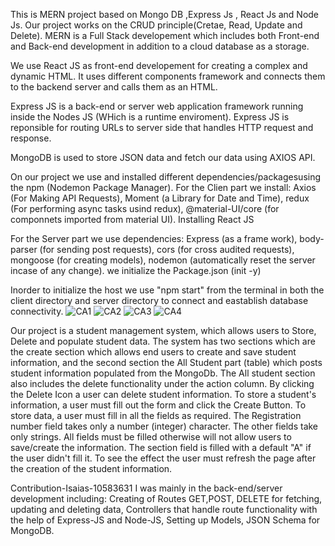 This is MERN project based on Mongo DB ,Express Js , React Js and Node Js.
Our project works on the CRUD principle(Cretae, Read, Update and Delete).
MERN is a Full Stack developement which includes both Front-end and Back-end development in addition to a cloud database as a storage.

We use React JS as front-end developement for creating a complex and dynamic HTML.
It uses different components framework and connects them to the backend server and calls them as an HTML.

Express JS is a back-end or server web application framework running inside the Nodes JS (WHich is a runtime enviroment). Express JS is reponsible for routing URLs 
to server side that handles HTTP request and response.

MongoDB is used to store JSON data  and fetch our data using AXIOS API. 

On our project we use and installed different dependencies/packagesusing the npm (Nodemon Package Manager).
For the Clien part we install:
Axios (For Making API Requests), Moment (a Library for Date and Time), redux (For performing async tasks usind redux), @material-UI/core (for componnets imported from material UI).
Installing React JS

For the Server part we use dependencies:
Express (as a frame work), body-parser (for sending post requests), cors (for cross audited requests), mongoose (for creating models), nodemon (automatically reset the server incase of any change).
we initialize the Package.json (init -y)

Inorder to initialize the host we use "npm start" from the terminal in both the client directory and server directory to connect and eastablish database connectivity.
![CA1](https://user-images.githubusercontent.com/116893742/208264841-19d88c19-d6ed-458b-a025-004a56ecec00.JPG)
![CA2](https://user-images.githubusercontent.com/116893742/208264850-bf06da56-d2a4-47bf-978f-454f4d26c7eb.JPG)
![CA3](https://user-images.githubusercontent.com/116893742/208264856-a40d2f5c-d373-457c-9625-ad2b86cf5055.JPG)
![CA4](https://user-images.githubusercontent.com/116893742/208264865-8a9fd5b2-b500-4a3e-b213-27fd4de0b95c.JPG)

Our project is a student management system, which allows users to Store, Delete and populate student data. The system has two sections which are the create section which allows end users to create and save student information, and the second section the All Student part (table) which posts student information populated from the MongoDb. The All student section also includes the delete functionality under the action column. By clicking the Delete Icon a user can delete student information. To store a student's information, a user must fill out the form and click the Create Button. To store data, a user must fill in all the fields as required. The Registration number field takes only a number (integer) character. The other fields take only strings. All fields must be filled otherwise will not allow users to save/create the information. The section field is filled with a default "A" if the user didn't fill it. To see the effect the user must refresh the page after the creation of the student information.

Contribution-Isaias-10583631
I was mainly in the back-end/server development including:
Creating of Routes GET,POST, DELETE for fetching, updating and deleting data,
Controllers that handle route functionality with the help of Express-JS and Node-JS,
Setting up Models, JSON Schema for MongoDB.


